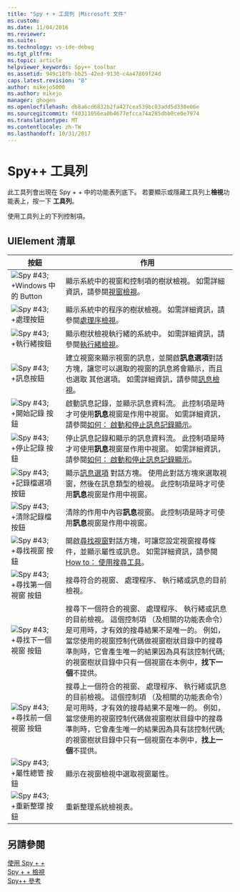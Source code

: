 ```yaml
---
title: "Spy + + 工具列 |Microsoft 文件"
ms.custom: 
ms.date: 11/04/2016
ms.reviewer: 
ms.suite: 
ms.technology: vs-ide-debug
ms.tgt_pltfrm: 
ms.topic: article
helpviewer_keywords: Spy++ toolbar
ms.assetid: 949c18fb-bb25-42ed-9130-c4a47869f24d
caps.latest.revision: "8"
author: mikejo5000
ms.author: mikejo
manager: ghogen
ms.openlocfilehash: db8a6cd6832b2fa427cea539bc03add5d330e06e
ms.sourcegitcommit: f40311056ea0b4677efcca74a285dbb0ce0e7974
ms.translationtype: MT
ms.contentlocale: zh-TW
ms.lasthandoff: 10/31/2017
---
```

# <a name="spy-toolbar"></a>Spy++ 工具列
此工具列會出現在 Spy + + 中的功能表列底下。 若要顯示或隱藏工具列上**檢視**功能表上，按一下 **工具列**。  
  
 使用工具列上的下列控制項。  
  
## <a name="uielement-list"></a>UIElement 清單  
  
|按鈕|作用|  
|------------|------------|  
|![Spy #43; &#43;Windows 中的 Button](../debugger/media/icon_spy--_windows.gif "Icon_Spy + + windows （_w)")|顯示系統中的視窗和控制項的樹狀檢視。 如需詳細資訊，請參閱[視窗檢視](../debugger/windows-view.md)。|  
|![Spy #43; &#43;處理按鈕](../debugger/media/icon_spy--_processes.gif "Icon_Spy + + _Processes")|顯示系統中的程序的樹狀檢視。 如需詳細資訊，請參閱[處理序檢視](../debugger/processes-view.md)。|  
|![Spy #43; &#43;執行緒按鈕](../debugger/media/icon_spy--_threads.gif "Icon_Spy + + _Threads")|顯示樹狀檢視執行緒的系統中。 如需詳細資訊，請參閱[執行緒檢視](../debugger/threads-view.md)。|  
|![Spy #43; &#43;訊息按鈕](../debugger/media/icon_spy--_messages.gif "Icon_Spy + + _Messages")|建立視窗來顯示視窗的訊息，並開啟**訊息選項**對話方塊，讓您可以選取的視窗的訊息將會顯示，而且也選取 其他選項。 如需詳細資訊，請參閱[訊息檢視](../debugger/messages-view.md)。|  
|![Spy #43; &#43;開始記錄 按鈕](../debugger/media/icon_spy--_startlog.gif "Icon_Spy + + _StartLog")|啟動訊息記錄，並顯示訊息資料流。 此控制項是時才可使用**訊息**視窗是作用中視窗。 如需詳細資訊，請參閱[如何： 啟動和停止訊息記錄顯示](../debugger/how-to-start-and-stop-the-message-log-display.md)。|  
|![Spy #43; &#43;停止記錄 按鈕](../debugger/media/icon_spy--_stoplog.gif "Icon_Spy + + _StopLog")|停止訊息記錄和顯示的訊息資料流。 此控制項是時才可使用**訊息**視窗是作用中視窗。 如需詳細資訊，請參閱[如何： 啟動和停止訊息記錄顯示](../debugger/how-to-start-and-stop-the-message-log-display.md)。|  
|![Spy #43; &#43;記錄檔選項按鈕](../debugger/media/icon_spy--_logoptions.gif "Icon_Spy + + _LogOptions")|顯示[訊息選項](../debugger/message-options-dialog-box.md) 對話方塊。 使用此對話方塊來選取視窗，然後在訊息類型的檢視。 此控制項是時才可使用**訊息**視窗是作用中視窗。|  
|![Spy #43; &#43;清除記錄檔 按鈕](../debugger/media/spy--_clearlog.gif "Spy + + _ClearLog")|清除的作用中內容**訊息**視窗。 此控制項是時才可使用**訊息**視窗是作用中視窗。|  
|![Spy #43; &#43;尋找視窗 按鈕](../debugger/media/icon_spy--_findwindow.gif "Icon_Spy + + _FindWindow")|開啟[尋找視窗](../debugger/find-window-dialog-box.md)對話方塊，可讓您設定視窗搜尋條件，並顯示屬性或訊息。 如需詳細資訊，請參閱[How to： 使用搜尋工具](../debugger/how-to-use-the-finder-tool.md)。|  
|![Spy #43; &#43;尋找第一個視窗 按鈕](../debugger/media/icon_spy--_window.gif "Icon_Spy + + _Window")|搜尋符合的視窗、 處理程序、 執行緒或訊息的目前檢視。|  
|![Spy #43; &#43;尋找下一個視窗 按鈕](../debugger/media/icon_spy--_nextwindow.gif "Icon_Spy + + _NextWindow")|搜尋下一個符合的視窗、 處理程序、 執行緒或訊息的目前檢視。 這個控制項 （及相關的功能表命令） 是可用時，才有效的搜尋結果不是唯一的。 例如，當您使用的視窗控制代碼做視窗樹狀目錄中的搜尋準則時，它會產生唯一的結果因為具有該控制代碼; 的視窗樹狀目錄中只有一個視窗在本例中，**找下一個**不提供。|  
|![Spy #43; &#43;尋找前一個視窗 按鈕](../debugger/media/icon_spy--_prevwindow.gif "Icon_Spy + + _PrevWindow")|搜尋上一個符合的視窗、 處理程序、 執行緒或訊息的目前檢視。 這個控制項 （及相關的功能表命令） 是可用時，才有效的搜尋結果不是唯一的。 例如，當您使用的視窗控制代碼做視窗樹狀目錄中的搜尋準則時，它會產生唯一的結果因為具有該控制代碼; 的視窗樹狀目錄中只有一個視窗在本例中，**找上一個**不提供。|  
|![Spy #43; &#43;屬性總管 按鈕](../debugger/media/icon_spy--_propexp.gif "Icon_Spy + + _PropExp")|顯示在視窗檢視中選取視窗屬性。|  
|![Spy #43; &#43;重新整理 按鈕](../debugger/media/icon_spy--_refresh.gif "Icon_Spy + + _Refresh")|重新整理系統檢視表。|  
  
## <a name="see-also"></a>另請參閱  
 [使用 Spy + +](../debugger/using-spy-increment.md)   
 [Spy + + 檢視](../debugger/spy-increment-views.md)   
 [Spy++ 參考](../debugger/spy-increment-reference.md)